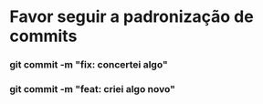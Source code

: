 # Favor seguir a padronização de commits 
### git commit -m "fix: concertei algo"
### git commit -m "feat: criei algo novo"

